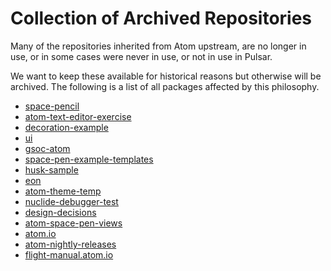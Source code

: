 # Collection of Archived Repositories

Many of the repositories inherited from Atom upstream, are no longer in use, or in some cases were never in use, or not in use in Pulsar.

We want to keep these available for historical reasons but otherwise will be archived. The following is a list of all packages affected by this philosophy.

* [space-pencil](https://github.com/pulsar-edit/space-pencil)
* [atom-text-editor-exercise](https://github.com/pulsar-edit/atom-text-editor-exercise)
* [decoration-example](https://github.com/pulsar-edit/decoration-example)
* [ui](https://github.com/pulsar-edit/ui)
* [gsoc-atom](https://github.com/pulsar-edit/gsoc-atom)
* [space-pen-example-templates](https://github.com/pulsar-edit/space-pen-example-templates)
* [husk-sample](https://github.com/pulsar-edit/husk-sample)
* [eon](https://github.com/pulsar-edit/eon)
* [atom-theme-temp](https://github.com/pulsar-edit/atom-theme-temp)
* [nuclide-debugger-test](https://github.com/pulsar-edit/nuclide-debugger-test)
* [design-decisions](https://github.com/pulsar-edit/design-decisions)
* [atom-space-pen-views](https://github.com/pulsar-edit/atom-space-pen-views)
* [atom.io](https://github.com/pulsar-edit/atom.io)
* [atom-nightly-releases](https://github.com/pulsar-edit/atom-nightly-releases)
* [flight-manual.atom.io](https://github.com/pulsar-edit/flight-manual.atom.io)
